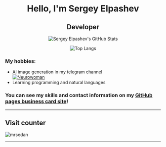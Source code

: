 <div align="center">

# Hello, I'm Sergey Elpashev
## Developer

![Sergey Elpashev's GitHub Stats](https://github-readme-stats.vercel.app/api?username=mrsedan&show_icons=true&theme=transparent)

![Top Langs](https://github-readme-stats.vercel.app/api/top-langs/?username=mrsedan&hide=kotlin&layout=compact&theme=transparent)
</div>

### My hobbies:
- AI image generation in my telegram channel <br> [![Neurowoman](https://img.shields.io/badge/Telegram-2CA5E0?style=plastic&logo=telegram&logoColor=white)](https://bit.ly/neurowomen)
- Learning programming and natural languages

### You can see my skills and contact information on my [GitHub pages business card site](https://mrsedan.github.io)!

---
## Visit counter

![mrsedan](https://count.getloli.com/get/@mrsedan)

---
